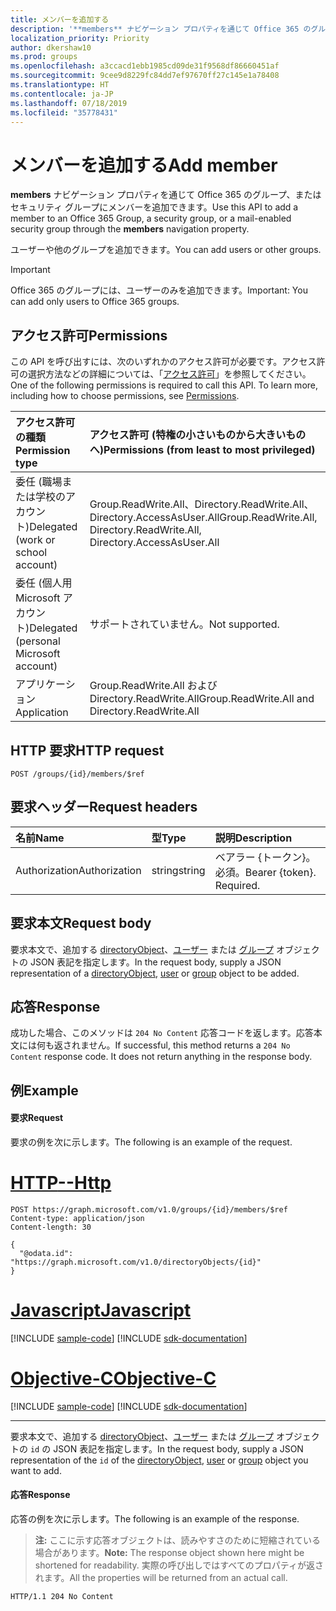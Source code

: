 ```yaml
---
title: メンバーを追加する
description: '**members** ナビゲーション プロパティを通じて Office 365 のグループ、セキュリティ グループ、メールが有効なセキュリティ グループにメンバーを追加できます。'
localization_priority: Priority
author: dkershaw10
ms.prod: groups
ms.openlocfilehash: a3ccacd1ebb1985cd09de31f9568df86660451af
ms.sourcegitcommit: 9cee9d8229fc84dd7ef97670ff27c145e1a78408
ms.translationtype: HT
ms.contentlocale: ja-JP
ms.lasthandoff: 07/18/2019
ms.locfileid: "35778431"
---
```

# <a name="add-member"></a><span data-ttu-id="63f03-103">メンバーを追加する</span><span class="sxs-lookup"><span data-stu-id="63f03-103">Add member</span></span>
<span data-ttu-id="63f03-104">**members** ナビゲーション プロパティを通じて Office 365 のグループ、またはセキュリティ グループにメンバーを追加できます。</span><span class="sxs-lookup"><span data-stu-id="63f03-104">Use this API to add a member to an Office 365 Group, a security group, or a mail-enabled security group through the **members** navigation property.</span></span>

<span data-ttu-id="63f03-105">ユーザーや他のグループを追加できます。</span><span class="sxs-lookup"><span data-stu-id="63f03-105">You can add users or other groups.</span></span> 

> [!IMPORTANT]
> <span data-ttu-id="63f03-106">Office 365 のグループには、ユーザーのみを追加できます。</span><span class="sxs-lookup"><span data-stu-id="63f03-106">Important: You can add only users to Office 365 groups.</span></span>

## <a name="permissions"></a><span data-ttu-id="63f03-107">アクセス許可</span><span class="sxs-lookup"><span data-stu-id="63f03-107">Permissions</span></span>
<span data-ttu-id="63f03-p101">この API を呼び出すには、次のいずれかのアクセス許可が必要です。アクセス許可の選択方法などの詳細については、「[アクセス許可](/graph/permissions-reference)」を参照してください。</span><span class="sxs-lookup"><span data-stu-id="63f03-p101">One of the following permissions is required to call this API. To learn more, including how to choose permissions, see [Permissions](/graph/permissions-reference).</span></span>

|<span data-ttu-id="63f03-110">アクセス許可の種類</span><span class="sxs-lookup"><span data-stu-id="63f03-110">Permission type</span></span>      | <span data-ttu-id="63f03-111">アクセス許可 (特権の小さいものから大きいものへ)</span><span class="sxs-lookup"><span data-stu-id="63f03-111">Permissions (from least to most privileged)</span></span>              |
|:--------------------|:---------------------------------------------------------|
|<span data-ttu-id="63f03-112">委任 (職場または学校のアカウント)</span><span class="sxs-lookup"><span data-stu-id="63f03-112">Delegated (work or school account)</span></span> | <span data-ttu-id="63f03-113">Group.ReadWrite.All、Directory.ReadWrite.All、Directory.AccessAsUser.All</span><span class="sxs-lookup"><span data-stu-id="63f03-113">Group.ReadWrite.All, Directory.ReadWrite.All, Directory.AccessAsUser.All</span></span>    |
|<span data-ttu-id="63f03-114">委任 (個人用 Microsoft アカウント)</span><span class="sxs-lookup"><span data-stu-id="63f03-114">Delegated (personal Microsoft account)</span></span> | <span data-ttu-id="63f03-115">サポートされていません。</span><span class="sxs-lookup"><span data-stu-id="63f03-115">Not supported.</span></span>    |
|<span data-ttu-id="63f03-116">アプリケーション</span><span class="sxs-lookup"><span data-stu-id="63f03-116">Application</span></span> | <span data-ttu-id="63f03-117">Group.ReadWrite.All および Directory.ReadWrite.All</span><span class="sxs-lookup"><span data-stu-id="63f03-117">Group.ReadWrite.All and Directory.ReadWrite.All</span></span> |

## <a name="http-request"></a><span data-ttu-id="63f03-118">HTTP 要求</span><span class="sxs-lookup"><span data-stu-id="63f03-118">HTTP request</span></span>
<!-- { "blockType": "ignored" } -->
```http
POST /groups/{id}/members/$ref
```

## <a name="request-headers"></a><span data-ttu-id="63f03-119">要求ヘッダー</span><span class="sxs-lookup"><span data-stu-id="63f03-119">Request headers</span></span>
| <span data-ttu-id="63f03-120">名前</span><span class="sxs-lookup"><span data-stu-id="63f03-120">Name</span></span>       | <span data-ttu-id="63f03-121">型</span><span class="sxs-lookup"><span data-stu-id="63f03-121">Type</span></span> | <span data-ttu-id="63f03-122">説明</span><span class="sxs-lookup"><span data-stu-id="63f03-122">Description</span></span>|
|:---------------|:--------|:----------|
| <span data-ttu-id="63f03-123">Authorization</span><span class="sxs-lookup"><span data-stu-id="63f03-123">Authorization</span></span>  | <span data-ttu-id="63f03-124">string</span><span class="sxs-lookup"><span data-stu-id="63f03-124">string</span></span>  | <span data-ttu-id="63f03-p102">ベアラー {トークン}。必須。</span><span class="sxs-lookup"><span data-stu-id="63f03-p102">Bearer {token}. Required.</span></span> |

## <a name="request-body"></a><span data-ttu-id="63f03-127">要求本文</span><span class="sxs-lookup"><span data-stu-id="63f03-127">Request body</span></span>
<span data-ttu-id="63f03-128">要求本文で、追加する [directoryObject](../resources/directoryobject.md)、[ユーザー](../resources/user.md) または [グループ](../resources/group.md) オブジェクトの JSON 表記を指定します。</span><span class="sxs-lookup"><span data-stu-id="63f03-128">In the request body, supply a JSON representation of a [directoryObject](../resources/directoryobject.md), [user](../resources/user.md) or [group](../resources/group.md) object to be added.</span></span>

## <a name="response"></a><span data-ttu-id="63f03-129">応答</span><span class="sxs-lookup"><span data-stu-id="63f03-129">Response</span></span>
<span data-ttu-id="63f03-p103">成功した場合、このメソッドは `204 No Content` 応答コードを返します。応答本文には何も返されません。</span><span class="sxs-lookup"><span data-stu-id="63f03-p103">If successful, this method returns a `204 No Content` response code. It does not return anything in the response body.</span></span>

## <a name="example"></a><span data-ttu-id="63f03-132">例</span><span class="sxs-lookup"><span data-stu-id="63f03-132">Example</span></span>
#### <a name="request"></a><span data-ttu-id="63f03-133">要求</span><span class="sxs-lookup"><span data-stu-id="63f03-133">Request</span></span>
<span data-ttu-id="63f03-134">要求の例を次に示します。</span><span class="sxs-lookup"><span data-stu-id="63f03-134">The following is an example of the request.</span></span>

# <a name="httptabhttp"></a>[<span data-ttu-id="63f03-135">HTTP</span><span class="sxs-lookup"><span data-stu-id="63f03-135">--Http</span></span>](#tab/http)
<!-- {
  "blockType": "request",
  "name": "create_directoryobject_from_group"
}-->
```http
POST https://graph.microsoft.com/v1.0/groups/{id}/members/$ref
Content-type: application/json
Content-length: 30

{
  "@odata.id": "https://graph.microsoft.com/v1.0/directoryObjects/{id}"
}
```
# <a name="javascripttabjavascript"></a>[<span data-ttu-id="63f03-136">Javascript</span><span class="sxs-lookup"><span data-stu-id="63f03-136">Javascript</span></span>](#tab/javascript)
[!INCLUDE [sample-code](../includes/snippets/javascript/create-directoryobject-from-group-javascript-snippets.md)]
[!INCLUDE [sdk-documentation](../includes/snippets/snippets-sdk-documentation-link.md)]

# <a name="objective-ctabobjc"></a>[<span data-ttu-id="63f03-137">Objective-C</span><span class="sxs-lookup"><span data-stu-id="63f03-137">Objective-C</span></span>](#tab/objc)
[!INCLUDE [sample-code](../includes/snippets/objc/create-directoryobject-from-group-objc-snippets.md)]
[!INCLUDE [sdk-documentation](../includes/snippets/snippets-sdk-documentation-link.md)]

---

<span data-ttu-id="63f03-138">要求本文で、追加する [directoryObject](../resources/directoryobject.md)、[ユーザー](../resources/user.md) または [グループ](../resources/group.md) オブジェクトの `id` の JSON 表記を指定します。</span><span class="sxs-lookup"><span data-stu-id="63f03-138">In the request body, supply a JSON representation of the `id` of the [directoryObject](../resources/directoryobject.md), [user](../resources/user.md) or [group](../resources/group.md) object you want to add.</span></span>

#### <a name="response"></a><span data-ttu-id="63f03-139">応答</span><span class="sxs-lookup"><span data-stu-id="63f03-139">Response</span></span>
<span data-ttu-id="63f03-140">応答の例を次に示します。</span><span class="sxs-lookup"><span data-stu-id="63f03-140">The following is an example of the response.</span></span>
><span data-ttu-id="63f03-141">**注:** ここに示す応答オブジェクトは、読みやすさのために短縮されている場合があります。</span><span class="sxs-lookup"><span data-stu-id="63f03-141">**Note:** The response object shown here might be shortened for readability.</span></span> <span data-ttu-id="63f03-142">実際の呼び出しではすべてのプロパティが返されます。</span><span class="sxs-lookup"><span data-stu-id="63f03-142">All the properties will be returned from an actual call.</span></span>
<!-- {
  "blockType": "response",
  "truncated": true,
  "@odata.type": "microsoft.graph.directoryObject"
} -->
```http
HTTP/1.1 204 No Content
```

<!-- uuid: 8fcb5dbc-d5aa-4681-8e31-b001d5168d79
2015-10-25 14:57:30 UTC -->
<!-- {
  "type": "#page.annotation",
  "description": "Create member",
  "keywords": "",
  "section": "documentation",
  "tocPath": "",
  "suppressions": [
  ]
}-->
